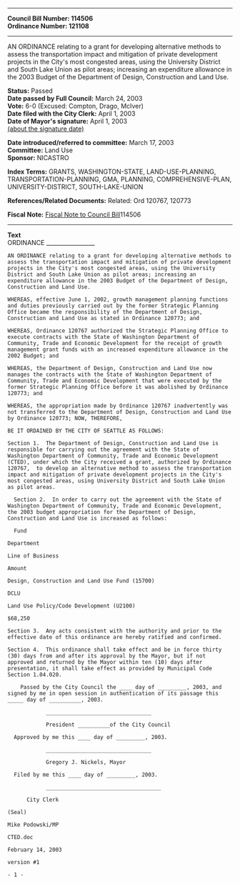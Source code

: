 * * * * *  
  
**Council Bill Number: [](#h0)[](#h2)114506**   
**Ordinance Number: 121108**  
  
* * * * *  
  
AN ORDINANCE relating to a grant for developing alternative methods to assess the transportation impact and mitigation of private development projects in the City's most congested areas, using the University District and South Lake Union as pilot areas; increasing an expenditure allowance in the 2003 Budget of the Department of Design, Construction and Land Use.  
  
**Status:** Passed   
**Date passed by Full Council:** March 24, 2003   
**Vote:** 6-0 (Excused: Compton, Drago, McIver)   
**Date filed with the City Clerk:** April 1, 2003   
**Date of Mayor's signature:** April 1, 2003   
[(about the signature date)](/~public/approvaldate.htm)   
  
  
**Date introduced/referred to committee:** March 17, 2003   
**Committee:** Land Use   
**Sponsor:** NICASTRO   
  
**Index Terms:** GRANTS, WASHINGTON-STATE, LAND-USE-PLANNING, TRANSPORTATION-PLANNING, GMA, PLANNING, COMPREHENSIVE-PLAN, UNIVERSITY-DISTRICT, SOUTH-LAKE-UNION  
  
**References/Related Documents:** Related: Ord 120767, 120773  
  
**Fiscal Note:** [Fiscal Note to Council Bill](http://clerk.seattle.gov/~public/fnote/114506.htm)[](#h1)[](#h3)114506  
  
* * * * *  
  
**Text**  
    ORDINANCE _________________  
  
    AN ORDINANCE relating to a grant for developing alternative methods to  
    assess the transportation impact and mitigation of private development  
    projects in the City's most congested areas, using the University  
    District and South Lake Union as pilot areas; increasing an  
    expenditure allowance in the 2003 Budget of the Department of Design,  
    Construction and Land Use.  
  
    WHEREAS, effective June 1, 2002, growth management planning functions  
    and duties previously carried out by the former Strategic Planning  
    Office became the responsibility of the Department of Design,  
    Construction and Land Use as stated in Ordinance 120773; and  
  
    WHEREAS, Ordinance 120767 authorized the Strategic Planning Office to  
    execute contracts with the State of Washington Department of  
    Community, Trade and Economic Development for the receipt of growth  
    management grant funds with an increased expenditure allowance in the  
    2002 Budget; and  
  
    WHEREAS, the Department of Design, Construction and Land Use now  
    manages the contracts with the State of Washington Department of  
    Community, Trade and Economic Development that were executed by the  
    former Strategic Planning Office before it was abolished by Ordinance  
    120773; and  
  
    WHEREAS, the appropriation made by Ordinance 120767 inadvertently was  
    not transferred to the Department of Design, Construction and Land Use  
    by Ordinance 120773; NOW, THEREFORE,  
  
    BE IT ORDAINED BY THE CITY OF SEATTLE AS FOLLOWS:  
  
    Section 1.  The Department of Design, Construction and Land Use is  
    responsible for carrying out the agreement with the State of  
    Washington Department of Community, Trade and Economic Development  
    (CTED), under which the City received a grant, authorized by Ordinance  
    120767,  to develop an alternative method to assess the transportation  
    impact and mitigation of private development projects in the City's  
    most congested areas, using University District and South Lake Union  
    as pilot areas.  
  
      Section 2.  In order to carry out the agreement with the State of  
    Washington Department of Community, Trade and Economic Development,  
    the 2003 budget appropriation for the Department of Design,  
    Construction and Land Use is increased as follows:  
  
      Fund  
  
    Department  
  
    Line of Business  
  
    Amount  
  
    Design, Construction and Land Use Fund (15700)  
  
    DCLU  
  
    Land Use Policy/Code Development (U2100)  
  
    $68,250  
  
    Section 3.  Any acts consistent with the authority and prior to the  
    effective date of this ordinance are hereby ratified and confirmed.  
  
    Section 4.  This ordinance shall take effect and be in force thirty  
    (30) days from and after its approval by the Mayor, but if not  
    approved and returned by the Mayor within ten (10) days after  
    presentation, it shall take effect as provided by Municipal Code  
    Section 1.04.020.  
  
        Passed by the City Council the ____ day of _________, 2003, and  
    signed by me in open session in authentication of its passage this  
    _____ day of __________, 2003.  
  
                _________________________________  
  
                President __________of the City Council  
  
      Approved by me this ____ day of _________, 2003.  
  
                _________________________________  
  
                Gregory J. Nickels, Mayor  
  
      Filed by me this ____ day of _________, 2003.  
  
                ____________________________________  
  
          City Clerk  
  
    (Seal)  
  
    Mike Podowski/MP  
  
    CTED.doc  
  
    February 14, 2003  
  
    version #1  
  
    - 1 -  
